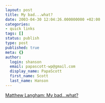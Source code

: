 ```yaml
---
layout: post
title: My bad...what?
date: 2003-04-30 12:04:26.000000000 +02:00
categories:
- quick links
tags: []
status: publish
type: post
published: true
meta: {}
author:
  login: shanson
  email: papascott-wp@gmail.com
  display_name: PapaScott
  first_name: Scott
  last_name: Hanson
---
```

<p><a title="My bad, you bad, we all bad!" href="http://radio.weblogs.com/0103021/2003/04/30.html#a1001">Matthew Langham: My bad...what?</a></p>
